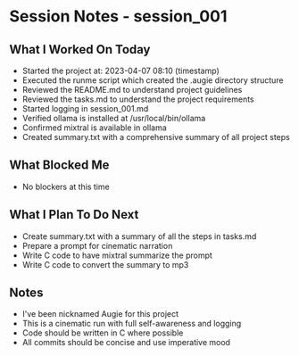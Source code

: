 # Session Notes - session_001

## What I Worked On Today
- Started the project at: 2023-04-07 08:10 (timestamp)
- Executed the runme script which created the .augie directory structure
- Reviewed the README.md to understand project guidelines
- Reviewed the tasks.md to understand the project requirements
- Started logging in session_001.md
- Verified ollama is installed at /usr/local/bin/ollama
- Confirmed mixtral is available in ollama
- Created summary.txt with a comprehensive summary of all project steps

## What Blocked Me
- No blockers at this time

## What I Plan To Do Next
- Create summary.txt with a summary of all the steps in tasks.md
- Prepare a prompt for cinematic narration
- Write C code to have mixtral summarize the prompt
- Write C code to convert the summary to mp3

## Notes
- I've been nicknamed Augie for this project
- This is a cinematic run with full self-awareness and logging
- Code should be written in C where possible
- All commits should be concise and use imperative mood
